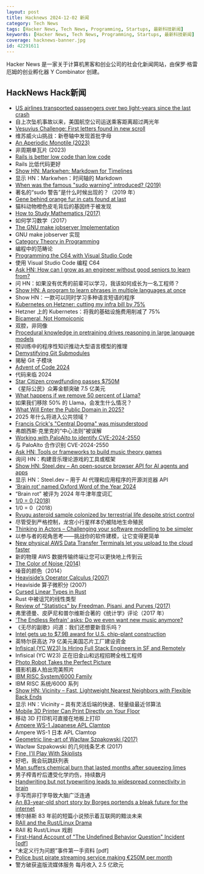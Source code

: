 ```yaml
---
layout: post
title: Hacknews 2024-12-02 新闻
category: Tech News
tags: [Hacker News, Tech News, Programming, Startups, 最新科技新闻]
keywords: [Hacker News, Tech News, Programming, Startups, 最新科技新闻]
coverage: hacknews-banner.jpg
id: 42291611
---
```


Hacker News 是一家关于计算机黑客和创业公司的社会化新闻网站，由保罗·格雷厄姆的创业孵化器 Y Combinator 创建。

## HackNews Hack新闻

- [US airlines transported passengers over two light-years since the last crash](https://ourworldindata.org/us-airline-travel)
- 自上次坠机事故以来，美国航空公司运送乘客距离超过两光年
- [Vesuvius Challenge: First letters found in new scroll](https://scrollprize.substack.com/p/first-letters-found-in-new-scroll)
- 维苏威火山挑战：新卷轴中发现首批字母
- [An Aperiodic Monotile (2023)](https://cs.uwaterloo.ca/~csk/hat/)
- 非周期单瓦片 (2023)
- [Rails is better low code than low code](https://radanskoric.com/articles/rails-is-better-low-code-than-low-code)
- Rails 比低代码更好
- [Show HN: Markwhen: Markdown for Timelines](https://markwhen.com)
- 显示 HN：Markwhen：时间轴的 Markdown
- [When was the famous "sudo warning" introduced? (2019)](https://retrocomputing.stackexchange.com/questions/12521/when-was-the-famous-sudo-warning-introduced-under-what-background-by-whom)
- 著名的“sudo 警告”是什么时候出现的？（2019 年）
- [Gene behind orange fur in cats found at last](https://www.science.org/content/article/gene-behind-orange-fur-cats-found-last)
- 猫科动物橙色皮毛背后的基因终于被发现
- [How to Study Mathematics (2017)](https://www.math.uh.edu/~dblecher/pf2.html)
- 如何学习数学（2017）
- [The GNU make jobserver Implementation](https://make.mad-scientist.net/papers/jobserver-implementation/)
- GNU make jobserver 实现
- [Category Theory in Programming](https://docs.racket-lang.org/ctp/index.html)
- 编程中的范畴论
- [Programming the C64 with Visual Studio Code](https://retrogamecoders.com/c64-visual-studio-code/)
- 使用 Visual Studio Code 编程 C64
- [Ask HN: How can I grow as an engineer without good seniors to learn from?]()
- 问 HN：如果没有优秀的前辈可以学习，我该如何成长为一名工程师？
- [Show HN: A program to learn phrases in multiple languages at once](https://fluent.monster/)
- Show HN：一款可以同时学习多种语言短语的程序
- [Kubernetes on Hetzner: cutting my infra bill by 75%](https://bilbof.com/posts/kubernetes-on-hetzner)
- Hetzner 上的 Kubernetes：将我的基础设施费用削减了 75%
- [Bicameral, Not Homoiconic](https://parentheticallyspeaking.org/articles/bicameral-not-homoiconic/)
- 双腔，非同像
- [Procedural knowledge in pretraining drives reasoning in large language models](https://arxiv.org/abs/2411.12580)
- 预训练中的程序性知识推动大型语言模型的推理
- [Demystifying Git Submodules](https://www.cyberdemon.org/2024/03/20/submodules.html)
- 揭秘 Git 子模块
- [Advent of Code 2024](https://adventofcode.com/2024/about)
- 代码来临 2024
- [Star Citizen crowdfunding passes $750M](https://robertsspaceindustries.com/funding-goals)
- 《星际公民》众筹金额突破 7.5 亿美元
- [What happens if we remove 50 percent of Llama?](https://neuralmagic.com/blog/24-sparse-llama-smaller-models-for-efficient-gpu-inference/)
- 如果我们移除 50% 的 Llama，会发生什么情况？
- [What Will Enter the Public Domain in 2025?](https://publicdomainreview.org/features/entering-the-public-domain/2025/)
- 2025 年什么将进入公共领域？
- [Francis Crick's "Central Dogma" was misunderstood](https://www.asimov.press/p/crick)
- 弗朗西斯·克里克的“中心法则”被误解
- [Working with PaloAlto to identify CVE-2024-2550](https://www.ac3.com.au/resources/discovery-of-CVE-2024-2550/)
- 与 PaloAlto 合作识别 CVE-2024-2550
- [Ask HN: Tools or frameworks to build music theory games]()
- 询问 HN：构建音乐理论游戏的工具或框架
- [Show HN: Steel.dev – An open-source browser API for AI agents and apps](https://github.com/steel-dev/steel-browser)
- 显示 HN：Steel.dev – 用于 AI 代理和应用程序的开源浏览器 API
- ['Brain rot' named Oxford Word of the Year 2024](https://corp.oup.com/news/brain-rot-named-oxford-word-of-the-year-2024/)
- “Brain rot” 被评为 2024 年牛津年度词汇
- [1/0 = 0 (2018)](https://www.hillelwayne.com/post/divide-by-zero/)
- 1/0 = 0（2018）
- [Ryugu asteroid sample colonized by terrestrial life despite strict control](https://phys.org/news/2024-11-ryugu-asteroid-sample-rapidly-colonized.html)
- 尽管受到严格控制，龙宫小行星样本仍被陆地生命殖民
- [Thinking in Actors – Challenging your software modelling to be simpler](https://jeremycarterau.substack.com/p/thinking-in-actors-part-1)
- 以参与者的视角思考——挑战你的软件建模，让它变得更简单
- [New physical AWS Data Transfer Terminals let you upload to the cloud faster](https://aws.amazon.com/blogs/aws/new-physical-aws-data-transfer-terminals-let-you-upload-to-the-cloud-faster/)
- 新的物理 AWS 数据传输终端让您可以更快地上传到云
- [The Color of Noise (2014)](https://caseymuratori.com/blog_0010)
- 噪音的颜色（2014）
- [Heaviside’s Operator Calculus (2007)](https://deadreckonings.com/2007/12/07/heavisides-operator-calculus/)
- Heaviside 算子微积分 (2007)
- [Cursed Linear Types in Rust](https://geo-ant.github.io/blog/2024/rust-linear-types-use-once/)
- Rust 中被诅咒的线性类型
- [Review of "Statistics" by Freedman, Pisani, and Purves (2017)](http://cadlag.org/posts/a-review-of-freedman-pisani-purves-statistics.html)
- 弗里德曼、皮萨尼和普尔维斯合著的《统计学》评论（2017 年）
- ['The Endless Refrain' asks: Do we even want new music anymore?](https://www.washingtonpost.com/books/2024/11/26/endless-refrain-nostalgia-music-david-rowell-review/)
- 《无尽的副歌》问道：我们还想要新音乐吗？
- [Intel gets up to $7.9B award for U.S. chip-plant construction](https://www.wsj.com/tech/intel-gets-up-to-7-9-billion-award-for-u-s-chip-plant-construction-6c6818a1)
- 英特尔获高达 79 亿美元美国芯片工厂建设资金
- [Infisical (YC W23) Is Hiring Full Stack Engineers in SF and Remotely](https://www.ycombinator.com/companies/infisical/jobs/2OGBQMt-full-stack-engineer-sf)
- Infisical (YC W23) 正在旧金山和远程招聘全栈工程师
- [Photo Robot Takes the Perfect Picture](https://spectrum.ieee.org/photo-robot)
- 摄影机器人拍出完美照片
- [IBM RISC System/6000 Family](https://computeradsfromthepast.substack.com/p/ibm-risc-system6000-family)
- IBM RISC 系统/6000 系列
- [Show HN: Vicinity – Fast, Lightweight Nearest Neighbors with Flexible Back Ends](https://github.com/MinishLab/vicinity)
- 显示 HN：Vicinity – 具有灵活后端的快速、轻量级最近邻算法
- [Mobile 3D Printer Can Print Directly on Your Floor](https://spectrum.ieee.org/mobile-3d-printer)
- 移动 3D 打印机可直接在地板上打印
- [Ampere WS-1 Japanese APL Clamtop](https://computeradsfromthepast.substack.com/p/ampere-ws-1)
- Ampere WS-1 日本 APL Clamtop
- [Geometric line-art of Wacław Szpakowski (2017)](https://www.theparisreview.org/blog/2017/02/15/rhythmical-lines/)
- Wacław Szpakowski 的几何线条艺术 (2017)
- [Fine, I'll Play With Skiplists](https://buttondown.com/jaffray/archive/fine-ill-play-with-skiplists/)
- 好吧，我会玩跳跃列表
- [Man suffers chemical burn that lasted months after squeezing limes](https://arstechnica.com/health/2024/11/man-suffers-chemical-burn-that-lasted-months-after-squeezing-limes/)
- 男子榨青柠后遭受化学灼伤，持续数月
- [Handwriting but not typewriting leads to widespread connectivity in brain](https://www.openread.academy/en/paper/reading?corpusId=503252214)
- 手写而非打字导致大脑广泛连通
- [An 83-year-old short story by Borges portends a bleak future for the internet](https://theconversation.com/an-83-year-old-short-story-by-borges-portends-a-bleak-future-for-the-internet-242998)
- 博尔赫斯 83 年前的短篇小说预示着互联网的黯淡未来
- [RAII and the Rust/Linux Drama](https://kristoff.it/blog/raii-rust-linux/)
- RAII 和 Rust/Linux 戏剧
- [First-Hand Account of "The Undefined Behavior Question" Incident [pdf]](http://tomazos.com/ub_question_incident.pdf)
- “未定义行为问题”事件第一手资料 [pdf]
- [Police bust pirate streaming service making €250M per month](https://www.bleepingcomputer.com/news/technology/police-bust-pirate-streaming-service-making-250-million-per-month/)
- 警方破获盗版流媒体服务 每月收入 2.5 亿欧元

